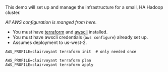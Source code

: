 This demo will set up and manage the infrastructure for a small, HA Hadoop cluster.

*All AWS configuration is manged from here.*


* You must have [terraform](https://www.terraform.io/) and [awscli](https://aws.amazon.com/cli/) installed.
* You must have awscli credentials (`aws configure`) already set up.
* Assumes deployment to us-west-2.

```
AWS_PROFILE=clairvoyant terraform init  # only needed once

AWS_PROFILE=clairvoyant terraform plan
AWS_PROFILE=clairvoyant terraform apply
```

